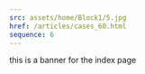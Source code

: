 ```yaml
---
src: assets/home/Block1/5.jpg
href: /articles/cases_60.html
sequence: 6
---
```


this is a banner for the index page